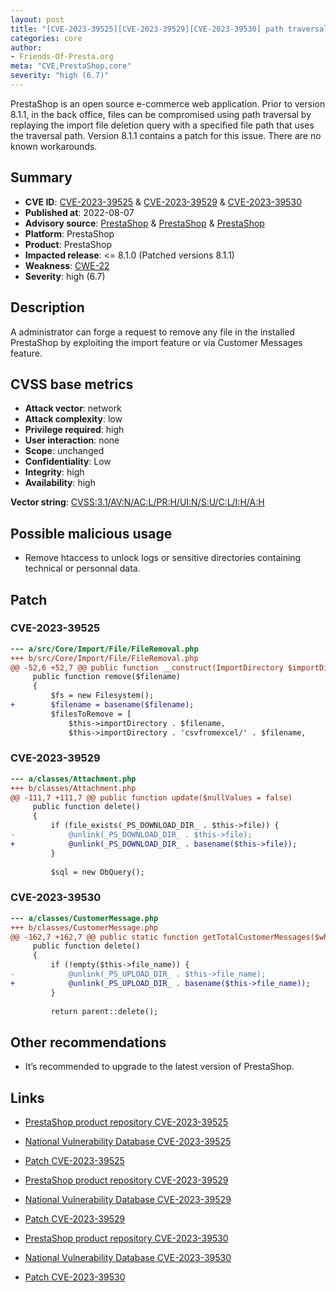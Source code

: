 ```yaml
---
layout: post
title: "[CVE-2023-39525][CVE-2023-39529][CVE-2023-39530] path traversal: file deletion in the backoffice"
categories: core
author:
- Friends-Of-Presta.org
meta: "CVE,PrestaShop,core"
severity: "high (6.7)"
---
```


PrestaShop is an open source e-commerce web application. Prior to version 8.1.1, in the back office, files can be compromised using path traversal by replaying the import file deletion query with a specified file path that uses the traversal path. Version 8.1.1 contains a patch for this issue. There are no known workarounds.

## Summary

* **CVE ID**: [CVE-2023-39525](https://cve.mitre.org/cgi-bin/cvename.cgi?name=CVE-2023-39525) & [CVE-2023-39529](https://cve.mitre.org/cgi-bin/cvename.cgi?name=CVE-2023-39529) & [CVE-2023-39530](https://cve.mitre.org/cgi-bin/cvename.cgi?name=CVE-2023-39530)
* **Published at**: 2022-08-07
* **Advisory source**: [PrestaShop](https://github.com/PrestaShop/PrestaShop/security/advisories/GHSA-m9r4-3fg7-pqm2) & [PrestaShop](https://github.com/PrestaShop/PrestaShop/security/advisories/GHSA-2rf5-3fw8-qm47) & [PrestaShop](https://github.com/PrestaShop/PrestaShop/security/advisories/GHSA-v4gr-v679-42p7)
* **Platform**: PrestaShop
* **Product**: PrestaShop
* **Impacted release**: <= 8.1.0 (Patched versions 8.1.1)
* **Weakness**: [CWE-22](https://cwe.mitre.org/data/definitions/22.html)
* **Severity**: high (6.7)

## Description

A administrator can forge a request to remove any file in the installed PrestaShop by exploiting the import feature or via Customer Messages feature.


## CVSS base metrics

* **Attack vector**: network
* **Attack complexity**: low
* **Privilege required**: high
* **User interaction**: none
* **Scope**: unchanged
* **Confidentiality**: Low
* **Integrity**: high
* **Availability**: high

**Vector string**: [CVSS:3.1/AV:N/AC:L/PR:H/UI:N/S:U/C:L/I:H/A:H](https://nvd.nist.gov/vuln-metrics/cvss/v3-calculator?vector=AV:N/AC:L/PR:H/UI:N/S:U/C:L/I:H/A:H)

## Possible malicious usage

* Remove htaccess to unlock logs or sensitive directories containing technical or personnal data.

## Patch

### CVE-2023-39525

```diff
--- a/src/Core/Import/File/FileRemoval.php
+++ b/src/Core/Import/File/FileRemoval.php
@@ -52,6 +52,7 @@ public function __construct(ImportDirectory $importDirectory)
     public function remove($filename)
     {
         $fs = new Filesystem();
+        $filename = basename($filename);
         $filesToRemove = [
             $this->importDirectory . $filename,
             $this->importDirectory . 'csvfromexcel/' . $filename,
```

### CVE-2023-39529

```diff
--- a/classes/Attachment.php
+++ b/classes/Attachment.php
@@ -111,7 +111,7 @@ public function update($nullValues = false)
     public function delete()
     {
         if (file_exists(_PS_DOWNLOAD_DIR_ . $this->file)) {
-            @unlink(_PS_DOWNLOAD_DIR_ . $this->file);
+            @unlink(_PS_DOWNLOAD_DIR_ . basename($this->file));
         }
 
         $sql = new DbQuery();
```
### CVE-2023-39530

```diff
--- a/classes/CustomerMessage.php
+++ b/classes/CustomerMessage.php
@@ -162,7 +162,7 @@ public static function getTotalCustomerMessages($where = null)
     public function delete()
     {
         if (!empty($this->file_name)) {
-            @unlink(_PS_UPLOAD_DIR_ . $this->file_name);
+            @unlink(_PS_UPLOAD_DIR_ . basename($this->file_name));
         }
 
         return parent::delete();
```

## Other recommendations

* It’s recommended to upgrade to the latest version of PrestaShop.


## Links

* [PrestaShop product repository CVE-2023-39525](https://github.com/PrestaShop/PrestaShop/security/advisories/GHSA-m9r4-3fg7-pqm2)
* [National Vulnerability Database CVE-2023-39525](https://nvd.nist.gov/vuln/detail/CVE-2023-39525)
* [Patch CVE-2023-39525](https://github.com/PrestaShop/PrestaShop/commit/c7c9a5110421bb2856f4d312ecce192d079b5ec7.patch)

* [PrestaShop product repository CVE-2023-39529](https://github.com/PrestaShop/PrestaShop/security/advisories/GHSA-2rf5-3fw8-qm47)
* [National Vulnerability Database CVE-2023-39529](https://nvd.nist.gov/vuln/detail/CVE-2023-39529)
* [Patch CVE-2023-39529](https://github.com/PrestaShop/PrestaShop/commit/b08c647305dc1e9e6a2445b724d13a9733b6ed82.patch)

* [PrestaShop product repository CVE-2023-39530](https://github.com/PrestaShop/PrestaShop/security/advisories/GHSA-v4gr-v679-42p7)
* [National Vulnerability Database CVE-2023-39530](https://nvd.nist.gov/vuln/detail/CVE-2023-39530)
* [Patch CVE-2023-39530](https://github.com/PrestaShop/PrestaShop/commit/c7c9a5110421bb2856f4d312ecce192d079b5ec7.patch)


